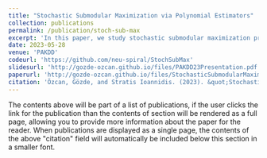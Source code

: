 ```yaml
---
title: "Stochastic Submodular Maximization via Polynomial Estimators"
collection: publications
permalink: /publication/stoch-sub-max
excerpt: 'In this paper, we study stochastic submodular maximization problems with gen- eral matroid constraints, which naturally arise in online learning, team formation, facility location, influence maximization, active learning and sensing objective functions. In other words, we focus on maximizing submodular functions that are defined as expectations over a class of submodular functions with an unknown distribution. We show that for monotone functions of this form, the stochastic continuous greedy algorithm attains an approxima- tion ratio (in expectation) arbitrarily close to (1 − 1/e) ≈ 63% using a polynomial estimation of the gradient. We argue that using this polynomial estimator instead of the prior art that uses sampling eliminates a source of randomness and experimentally reduces execution time.'
date: 2023-05-28
venue: 'PAKDD'
codeurl: 'https://github.com/neu-spiral/StochSubMax'
slidesurl: 'http://gozde-ozcan.github.io/files/PAKDD23Presentation.pdf'
paperurl: 'http://gozde-ozcan.github.io/files/StochasticSubmodularMaximizationViaPolynomialEstimators.pdf'
citation: 'Özcan, Gözde, and Stratis Ioannidis. (2023). &quot;Stochastic Submodular Maximization via Polynomial Estimators.&quot; <i>Pacific-Asia Conference on Knowledge Discovery and Data Mining</i>.'
---
```


The contents above will be part of a list of publications, if the user clicks the link for the publication than the contents of section will be rendered as a full page, allowing you to provide more information about the paper for the reader. When publications are displayed as a single page, the contents of the above "citation" field will automatically be included below this section in a smaller font.
